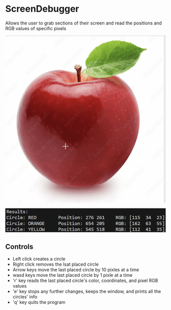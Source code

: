 # ScreenDebugger
Allows the user to grab sections of their screen and read the positions and RGB values of specific pixels

![](https://github.com/SimpleNic/ScreenDebugger/blob/main/ClickAnimation.gif)

![](https://github.com/SimpleNic/ScreenDebugger/blob/main/PixelRead.png)

## Controls
- Left click creates a circle
- Right click removes the lsat placed circle
- Arrow keys move the last placed circle by 10 pixles at a time
- wasd keys move the last placed circle by 1 pixle at a time
- 'r' key reads the last placed circle's color, coordinates, and pixel RGB values
- 'e' key stops any further changes, keeps the window, and prints all the circles' info
- 'q' key quits the program
